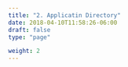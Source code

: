 ```yaml
---
title: "2. Applicatin Directory"
date: 2018-04-10T11:58:26-06:00
draft: false
type: "page"

weight: 2
---
```







